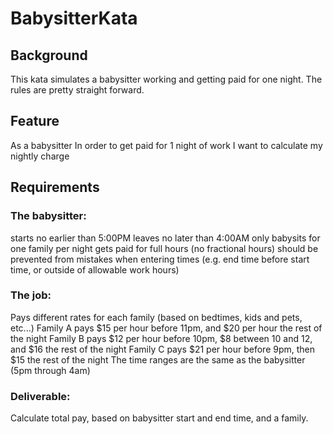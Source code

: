 # BabysitterKata
## Background
This kata simulates a babysitter working and getting paid for one night. The rules are pretty straight forward.
## Feature
As a babysitter
In order to get paid for 1 night of work
I want to calculate my nightly charge
## Requirements
### The babysitter:
starts no earlier than 5:00PM
leaves no later than 4:00AM
only babysits for one family per night
gets paid for full hours (no fractional hours)
should be prevented from mistakes when entering times (e.g. end time before start time, or outside of allowable work hours)
### The job:
Pays different rates for each family (based on bedtimes, kids and pets, etc...)
Family A pays $15 per hour before 11pm, and $20 per hour the rest of the night
Family B pays $12 per hour before 10pm, $8 between 10 and 12, and $16 the rest of the night
Family C pays $21 per hour before 9pm, then $15 the rest of the night
The time ranges are the same as the babysitter (5pm through 4am)
### Deliverable:
Calculate total pay, based on babysitter start and end time, and a family.
